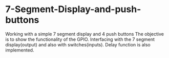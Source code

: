 # 7-Segment-Display-and-push-buttons
Working with a simple 7 segment display and 4 push buttons 
The objective is to show the functionality of the GPIO. Interfacing with the 7 segment display(output) and also with switches(inputs). 
Delay function is also implemented. 
